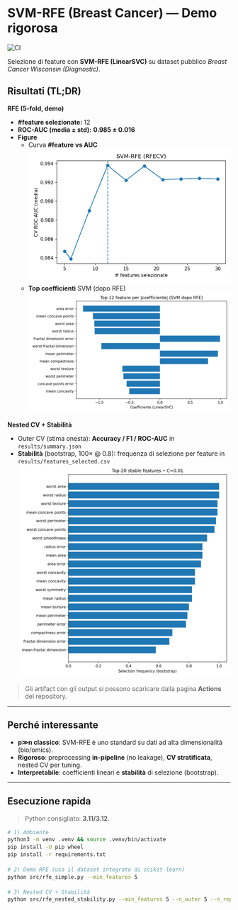 # SVM-RFE (Breast Cancer) — Demo rigorosa
![CI](https://github.com/MAGuriguer/fs-rfe-demo/actions/workflows/run.yml/badge.svg)

Selezione di feature con **SVM-RFE (LinearSVC)** su dataset pubblico *Breast Cancer Wisconsin (Diagnostic)*.

## Risultati (TL;DR)

**RFE (5-fold, demo)**
- **#feature selezionate:** 12  
- **ROC-AUC (media ± std):** **0.985 ± 0.016**  
- **Figure**  
  - Curva **#feature vs AUC**  
    ![AUC curve](results/rfe_nfeat_vs_auc.png)
  - **Top coefficienti** SVM (dopo RFE)  
    ![Top coeffs](results/rfe_coeffs_top12.png)

**Nested CV + Stabilità**
- Outer CV (stima onesta): **Accuracy / F1 / ROC-AUC** in `results/summary.json`  
- **Stabilità** (bootstrap, 100× @ 0.8): frequenza di selezione per feature in `results/features_selected.csv`  
  ![Stability](results/stability_top20.png)

> Gli artifact con gli output si possono scaricare dalla pagina **Actions** del repository.

---

## Perché interessante
- **p≫n classico**: SVM-RFE è uno standard su dati ad alta dimensionalità (bio/omics).
- **Rigoroso**: preprocessing **in-pipeline** (no leakage), **CV stratificata**, nested CV per tuning.
- **Interpretabile**: coefficienti lineari e **stabilità** di selezione (bootstrap).

---

## Esecuzione rapida

> Python consigliato: **3.11/3.12**.

```bash
# 1) Ambiente
python3 -m venv .venv && source .venv/bin/activate
pip install -U pip wheel
pip install -r requirements.txt

# 2) Demo RFE (usa il dataset integrato di scikit-learn)
python src/rfe_simple.py --min_features 5

# 3) Nested CV + Stabilità
python src/rfe_nested_stability.py --min_features 5 --n_outer 5 --n_repeats 100 --subsample 0.8
